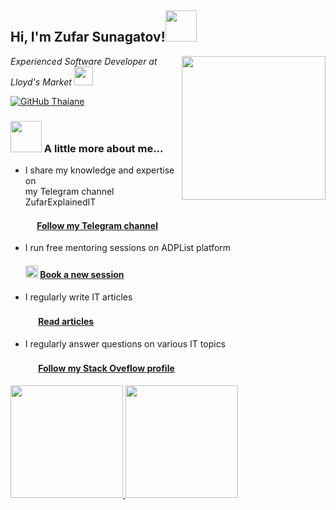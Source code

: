 <h2> Hi, I'm Zufar Sunagatov!<img src="https://media.giphy.com/media/mGcNjsfWAjY5AEZNw6/giphy.gif" width="50"></h2>
<img align='right' src="https://media.giphy.com/media/M9gbBd9nbDrOTu1Mqx/giphy.gif" width="230">
<p><em>Experienced Software Developer at Lloyd's Market </a><img src="https://media.giphy.com/media/fYSnHlufseco8Fh93Z/giphy.gif" width="30">
</em></p>

[![GitHub Thaiane](https://img.shields.io/github/followers/Sunagatov?label=follow&style=social)](https://github.com/Thaiane)

### <img src="https://media.giphy.com/media/VgCDAzcKvsR6OM0uWg/giphy.gif" width="50"> A little more about me...

 * I share my knowledge and expertise on <br/> my Telegram channel ZufarExplainedIT
   #### <img src="https://encrypted-tbn0.gstatic.com/images?q=tbn:ANd9GcTyZL7CFm4cqEZpJihA2aDn8tVZbNSZSGvv1w&usqp=CAU" width="15"> [Follow my Telegram channel ](https://t.me/zufarexplained)
 * I run free mentoring sessions on ADPList platform
   #### <img  src="https://static.vecteezy.com/system/resources/previews/007/520/551/original/illustrations-of-mentoring-teaching-and-education-as-well-as-presentations-in-meetings-solid-icons-glyphs-silhouettes-free-vector.jpg" width="20"> [Book a new session](https://adplist.org/mentors/zufar-sunagatov)
 * I regularly write IT articles</p>
   #### <img src="https://www.pngfind.com/pngs/m/92-926881_png-file-article-icon-png-transparent-png.png" width="17"> [Read articles](https://hackernoon.com/u/zufarexplained)
 * I regularly answer questions on various IT topics</p>
   #### <img src="https://w7.pngwing.com/pngs/651/796/png-transparent-hexagon-media-social-stackoverflow-miu-hexagon-black-social-icon.png" width="17"> [Follow my Stack Oveflow profile](https://stackoverflow.com/users/13515974/zufar-sunagatov?tab=profile)



<p align="left">
<a href="https://github.com/Sunagatov">
  <img height="180em" src="https://github-readme-stats-eight-theta.vercel.app/api/top-langs/?username=Sunagatov&layout=compact&langs_count=10&theme=buefy"/>
  <img height="180em" src="https://github-readme-stats-eight-theta.vercel.app/api?username=Sunagatov&show_icons=true&theme=buefy&include_all_commits=true&count_private=true"/>
</a>
</p>
